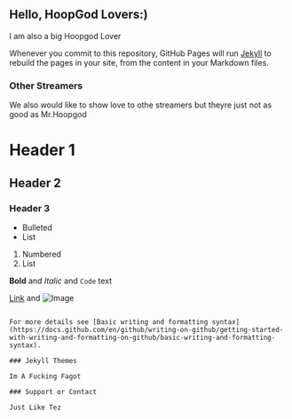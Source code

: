 ## Hello, HoopGod Lovers:)

I am also a big Hoopgod Lover

Whenever you commit to this repository, GitHub Pages will run [Jekyll](https://jekyllrb.com/) to rebuild the pages in your site, from the content in your Markdown files.

### Other Streamers

We also would like to show love to othe streamers but theyre just not as good as Mr.Hoopgod



# Header 1
## Header 2
### Header 3

- Bulleted
- List

1. Numbered
2. List

**Bold** and _Italic_ and `Code` text

[Link](url) and ![Image](src)
```

For more details see [Basic writing and formatting syntax](https://docs.github.com/en/github/writing-on-github/getting-started-with-writing-and-formatting-on-github/basic-writing-and-formatting-syntax).

### Jekyll Themes

Im A Fucking Fagot

### Support or Contact

Just Like Tez
